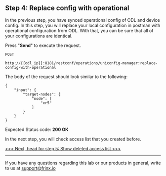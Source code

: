 ## Step 4: Replace config with operational

In the previous step, you have synced operational config of ODL and device config. In this step, you will replace your local configuration in postman with operational configuration from ODL. With that, you can be sure that all of your configurations are identical.


Press "**Send**" to execute the request.

```
POST

http://{{odl_ip}}:8181/restconf/operations/uniconfig-manager:replace-config-with-operational
```

The body of the request should look similar to the following:

```
{
    "input": {
        "target-nodes": {
            "node": [
                "xr5"
            ]
        }
    }
}
```

Expected Status code: **200 OK**

In the next step, you will check access list that you created before.

[>>> Next, head for step 5: Show deleted access list <<<](10.md)

---
If you have any questions regarding this lab or our products in general, write to us at [support@frinx.io](mailto:support@frinx.io)